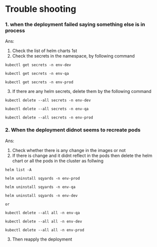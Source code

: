 # Trouble shooting

### 1. when the deployment failed saying something else is in process 
Ans: 
1. Check the list of helm charts 1st 
2. Check the secrets in the namespace, by following command
```
kubectl get secrets -n env-dev
```
```
kubectl get secrets -n env-qa
```
```
kubectl get secrets -n env-prod
```

3. If there are any helm secrets, delete them by the following command
```
kubectl delete --all secrets -n env-dev
```
```
kubectl delete --all secrets -n env-qa
```
```
kubectl delete --all secrets -n env-prod
```
### 2. When the deployment didnot seems to recreate pods 
Ans:
1. Check whether there is any change in the images or not
2. If there is change and it didnt reflect in the pods then delete the helm chart or all the pods in the cluster as follwing
```
helm list -A
```
```
helm uninstall sqyards -n env-prod
```
```
helm uninstall sqyards -n env-qa
```
```
helm uninstall sqyards -n env-dev
```
``` or ```
```
kubectl delete --all all -n env-qa
```
```
kubectl delete --all all -n env-dev
```
```
kubectl delete --all all -n env-prod
```
3. Then reapply the deployment 
